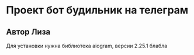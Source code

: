 # Проект бот будильник на телеграм 
## Автор Лиза

Для установки нужна библиотека aiogram, версии 2.25.1
блабла
